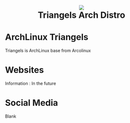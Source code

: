 <h1 align="center">
 <img src="https://github.com/erikdubois/arcolinux-nemesis/blob/master/Personal/settings/arcolinuxw.png">
  <br />
   Triangels Arch Distro
</h1>

# ArchLinux Triangels

Triangels is ArchLinux base from Arcolinux


# Websites

Information : In the future


# Social Media

Blank

